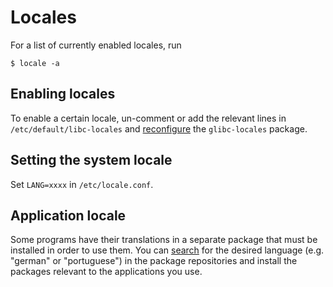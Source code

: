 # Locales

For a list of currently enabled locales, run

```
$ locale -a
```

## Enabling locales

To enable a certain locale, un-comment or add the relevant lines in
`/etc/default/libc-locales` and [reconfigure](../xbps/index.md) the
`glibc-locales` package.

## Setting the system locale

Set `LANG=xxxx` in `/etc/locale.conf`.

## Application locale

Some programs have their translations in a separate package that must be
installed in order to use them. You can
[search](../xbps/package-management.md#finding-files-and-packages) for the
desired language (e.g. "german" or "portuguese") in the package repositories and
install the packages relevant to the applications you use.
